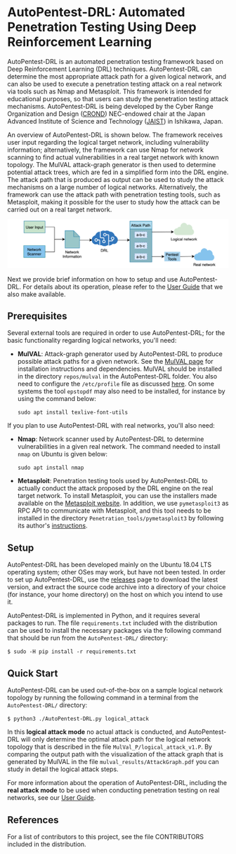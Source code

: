 
# AutoPentest-DRL: Automated Penetration Testing Using Deep Reinforcement Learning

AutoPentest-DRL is an automated penetration testing framework based on
Deep Reinforcement Learning (DRL) techniques. AutoPentest-DRL can
determine the most appropriate attack path for a given logical
network, and can also be used to execute a penetration testing attack
on a real network via tools such as Nmap and Metasploit. This
framework is intended for educational purposes, so that users can
study the penetration testing attack mechanisms. AutoPentest-DRL is
being developed by the Cyber Range Organization and Design
([CROND](https://www.jaist.ac.jp/misc/crond/index-en.html))
NEC-endowed chair at the Japan Advanced Institute of Science and
Technology ([JAIST](https://www.jaist.ac.jp/english/)) in Ishikawa,
Japan.

An overview of AutoPentest-DRL is shown below. The framework receives
user input regarding the logical target network, including
vulnerability information; alternatively, the framework can use Nmap
for network scanning to find actual vulnerabilities in a real target
network with known topology. The MulVAL attack-graph generator is then
used to determine potential attack trees, which are fed in a
simplified form into the DRL engine. The attack path that is produced
as output can be used to study the attack mechanisms on a large number
of logical networks. Alternatively, the framework can use the attack
path with penetration testing tools, such as Metasploit, making it
possible for the user to study how the attack can be carried out on a
real target network.

![Overview of AutoPentest-DRL](/Figures/framework_overview.png?raw=true "Overview of AutoPentest-DRL")

Next we provide brief information on how to setup and use
AutoPentest-DRL. For details about its operation, please refer to the
[User Guide](/user_guide.md) that we also make available.


## Prerequisites

Several external tools are required in order to use AutoPentest-DRL;
for the basic functionality regarding logical networks, you'll need:
* **MulVAL**: Attack-graph generator used by AutoPentest-DRL to
  produce possible attack paths for a given network. See the [MulVAL
  page](https://github.com/risksense/mulval) for installation
  instructions and dependencies. MulVAL should be installed in the
  directory `repos/mulval` in the AutoPentest-DRL folder. You also
  need to configure the `/etc/profile` file as discussed
  [here](https://www.programmersought.com/article/37794643490/). On
  some systems the tool `epstopdf` may also need to be installed, for
  instance by using the command below:
  ```
  sudo apt install texlive-font-utils
  ```

If you plan to use AutoPentest-DRL with real networks, you'll also
need:
* **Nmap**: Network scanner used by AutoPentest-DRL to determine 
  vulnerabilities in a given real network. The command needed to
  install `nmap` on Ubuntu is given below:
  ```
  sudo apt install nmap
  ```
* **Metasploit**: Penetration testing tools used by AutoPentest-DRL to
  actually conduct the attack proposed by the DRL engine on the real
  target network. To install Metasploit, you can use the installers
  made available on the [Metasploit
  website](https://www.metasploit.com/). In addition, we use
  `pymetasploit3` as RPC API to communicate with Metasploit, and this
  tool needs to be installed in the directory
  `Penetration_tools/pymetasploit3` by following its author's
  [instructions](https://github.com/DanMcInerney/pymetasploit3).


## Setup

AutoPentest-DRL has been developed mainly on the Ubuntu 18.04 LTS
operating system; other OSes may work, but have not been tested. In
order to set up AutoPentest-DRL, use the
[releases](https://github.com/crond-jaist/AutoPentest-DRL/releases)
page to download the latest version, and extract the source code
archive into a directory of your choice (for instance, your home
directory) on the host on which you intend to use it.

AutoPentest-DRL is implemented in Python, and it requires several
packages to run. The file `requirements.txt` included with the
distribution can be used to install the necessary packages via the
following command that should be run from the `AutoPentest-DRL/`
directory:
```
$ sudo -H pip install -r requirements.txt
```


## Quick Start

AutoPentest-DRL can be used out-of-the-box on a sample logical network
topology by running the following command in a terminal from the
`AutoPentest-DRL/` directory:
```
$ python3 ./AutoPentest-DRL.py logical_attack
```

In this **logical attack mode** no actual attack is conducted, and
AutoPentest-DRL will only determine the optimal attack path for the
logical network topology that is described in the file
`MulVal_P/logical_attack_v1.P`. By comparing the output path with the
visualization of the attack graph that is generated by MulVAL in the
file `mulval_results/AttackGraph.pdf` you can study in detail the
logical attack steps.

For more information about the operation of AutoPentest-DRL, including
the **real attack mode** to be used when conducting penetration
testing on real networks, see our [User Guide](/user_guide.md).


## References

For a list of contributors to this project, see the file CONTRIBUTORS
included in the distribution.
